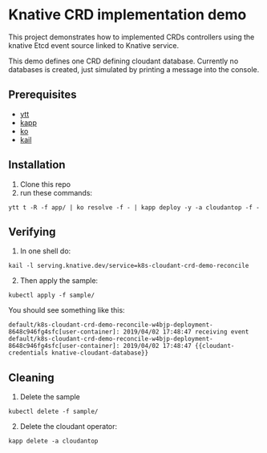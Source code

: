 # Knative CRD implementation demo

This project demonstrates how to implemented CRDs controllers using the knative Etcd event source linked to
Knative service.

This demo defines one CRD defining cloudant database. Currently no databases is created, just simulated
by printing a message into the console.

## Prerequisites

- [ytt](https://github.com/k14s/ytt)
- [kapp](https://github.com/k14s/kapp)
- [ko](https://github.com/google/ko)
- [kail](hhttps://github.com/boz/kail)

## Installation

1. Clone this repo
1. run these commands:

```shell
ytt t -R -f app/ | ko resolve -f - | kapp deploy -y -a cloudantop -f -
```

## Verifying

1. In one shell do:
```shell
kail -l serving.knative.dev/service=k8s-cloudant-crd-demo-reconcile
```

2. Then apply the sample:
```shell
kubectl apply -f sample/
```

You should see something like this:
```
default/k8s-cloudant-crd-demo-reconcile-w4bjp-deployment-8648c946fg4sfc[user-container]: 2019/04/02 17:48:47 receiving event
default/k8s-cloudant-crd-demo-reconcile-w4bjp-deployment-8648c946fg4sfc[user-container]: 2019/04/02 17:48:47 {{cloudant-credentials knative-cloudant-database}}
```

## Cleaning

1. Delete the sample

```shell
kubectl delete -f sample/
```

2. Delete the cloudant operator:

```shell
kapp delete -a cloudantop
```